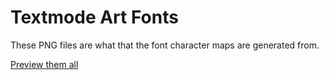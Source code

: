 # Textmode Art Fonts

These PNG files are what that the font character maps are generated from.

[Preview them all](https://github.com/xero/moebius-web/blob/new_ui/docs/fonts.md)
